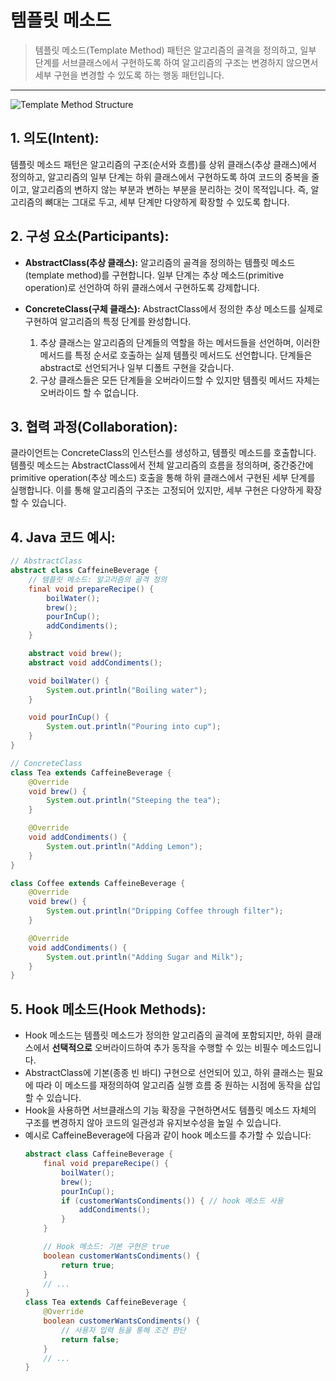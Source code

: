 # 템플릿 메소드

> 템플릿 메소드(Template Method) 패턴은 알고리즘의 골격을 정의하고, 일부 단계를 서브클래스에서 구현하도록 하여 알고리즘의 구조는 변경하지 않으면서 세부 구현을 변경할 수 있도록 하는 행동 패턴입니다.

---

![Template Method Structure](https://refactoring.guru/images/patterns/diagrams/template-method/structure.png?id=924692f994bff6578d8408d90f6fc459)

## 1. 의도(Intent):
템플릿 메소드 패턴은 알고리즘의 구조(순서와 흐름)를 상위 클래스(추상 클래스)에서 정의하고, 알고리즘의 일부 단계는 하위 클래스에서 구현하도록 하여 코드의 중복을 줄이고, 알고리즘의 변하지 않는 부분과 변하는 부분을 분리하는 것이 목적입니다. 즉, 알고리즘의 뼈대는 그대로 두고, 세부 단계만 다양하게 확장할 수 있도록 합니다.

## 2. 구성 요소(Participants):
- **AbstractClass(추상 클래스):** 알고리즘의 골격을 정의하는 템플릿 메소드(template method)를 구현합니다. 일부 단계는 추상 메소드(primitive operation)로 선언하여 하위 클래스에서 구현하도록 강제합니다.
- **ConcreteClass(구체 클래스):** AbstractClass에서 정의한 추상 메소드를 실제로 구현하여 알고리즘의 특정 단계를 완성합니다.

  1. 추상 클래스는 알고리즘의 단계들의 역할을 하는 메서드들을 선언하며, 이러한 메서드를 특정 순서로 호출하는 실제 템플릿 메서드도 선언합니다. 단계들은 abstract로 선언되거나 일부 디폴트 구현을 갖습니다.
  2. 구상 클래스들은 모든 단계들을 오버라이드할 수 있지만 템플릿 메서드 자체는 오버라이드 할 수 없습니다.

## 3. 협력 과정(Collaboration):
클라이언트는 ConcreteClass의 인스턴스를 생성하고, 템플릿 메소드를 호출합니다. 템플릿 메소드는 AbstractClass에서 전체 알고리즘의 흐름을 정의하며, 중간중간에 primitive operation(추상 메소드) 호출을 통해 하위 클래스에서 구현된 세부 단계를 실행합니다. 이를 통해 알고리즘의 구조는 고정되어 있지만, 세부 구현은 다양하게 확장할 수 있습니다.

## 4. Java 코드 예시:
```java
// AbstractClass
abstract class CaffeineBeverage {
    // 템플릿 메소드: 알고리즘의 골격 정의
    final void prepareRecipe() {
        boilWater();
        brew();
        pourInCup();
        addCondiments();
    }

    abstract void brew();
    abstract void addCondiments();

    void boilWater() {
        System.out.println("Boiling water");
    }

    void pourInCup() {
        System.out.println("Pouring into cup");
    }
}

// ConcreteClass
class Tea extends CaffeineBeverage {
    @Override
    void brew() {
        System.out.println("Steeping the tea");
    }

    @Override
    void addCondiments() {
        System.out.println("Adding Lemon");
    }
}

class Coffee extends CaffeineBeverage {
    @Override
    void brew() {
        System.out.println("Dripping Coffee through filter");
    }

    @Override
    void addCondiments() {
        System.out.println("Adding Sugar and Milk");
    }
}
```

## 5. Hook 메소드(Hook Methods):
- Hook 메소드는 템플릿 메소드가 정의한 알고리즘의 골격에 포함되지만, 하위 클래스에서 **선택적으로** 오버라이드하여 추가 동작을 수행할 수 있는 비필수 메소드입니다.
- AbstractClass에 기본(종종 빈 바디) 구현으로 선언되어 있고, 하위 클래스는 필요에 따라 이 메소드를 재정의하여 알고리즘 실행 흐름 중 원하는 시점에 동작을 삽입할 수 있습니다.
- Hook을 사용하면 서브클래스의 기능 확장을 구현하면서도 템플릿 메소드 자체의 구조를 변경하지 않아 코드의 일관성과 유지보수성을 높일 수 있습니다.
- 예시로 CaffeineBeverage에 다음과 같이 hook 메소드를 추가할 수 있습니다:
  ```java
  abstract class CaffeineBeverage {
      final void prepareRecipe() {
          boilWater();
          brew();
          pourInCup();
          if (customerWantsCondiments()) { // hook 메소드 사용
              addCondiments();
          }
      }

      // Hook 메소드: 기본 구현은 true
      boolean customerWantsCondiments() {
          return true;
      }
      // ...
  }
  class Tea extends CaffeineBeverage {
      @Override
      boolean customerWantsCondiments() {
          // 사용자 입력 등을 통해 조건 판단
          return false;
      }
      // ...
  }
  ```
